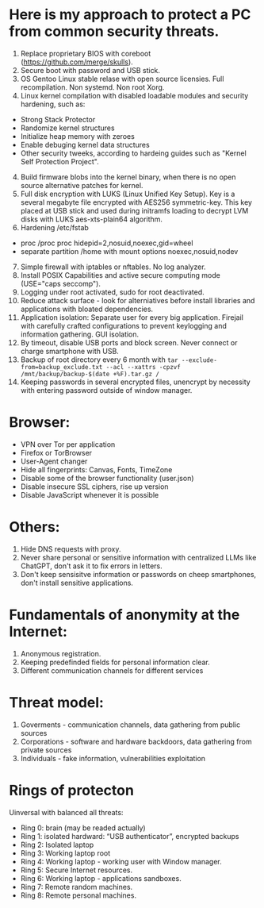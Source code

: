 # Here is my approach to protect a PC from common security threats.
1. Replace proprietary BIOS with coreboot (https://github.com/merge/skulls).
2. Secure boot with password and USB stick.
2. OS Gentoo Linux stable relase with open source licensies. Full recompilation. Non systemd. Non root Xorg.
3. Linux kernel compilation with disabled loadable modules and security hardening, such as:
- Strong Stack Protector
- Randomize kernel structures
- Initialize heap memory with zeroes
- Enable debuging kernel data structures
- Other security tweeks, according to hardeing guides such as "Kernel Self Protection Project".
4. Build firmware blobs into the kernel binary, when there is no open source alternative patches for kernel.
5. Full disk encryption with LUKS (Linux Unified Key Setup). Key is a several megabyte file encrypted with AES256 symmetric-key. This key placed at USB stick and used during initramfs loading to decrypt LVM disks with LUKS aes-xts-plain64 algorithm.
6. Hardening /etc/fstab
- proc /proc proc hidepid=2,nosuid,noexec,gid=wheel
- separate partition /home with mount options noexec,nosuid,nodev
7. Simple firewall with iptables or nftables. No log analyzer.
8. Install POSIX Capabilities and active secure computing mode (USE="caps seccomp").
9. Logging under root activated, sudo for root deactivated.
10. Reduce attack surface - look for alterniatives before install libraries and applications with bloated dependencies.
11. Application isolation: Separate user for every big application. Firejail with carefully crafted configurations to prevent keylogging and information gathering. GUI isolation.
12. By timeout, disable USB ports and block screen. Never connect or charge smartphone with USB.
13. Backup of root directory every 6 month with ```tar --exclude-from=backup_exclude.txt --acl --xattrs -cpzvf /mnt/backup/backup-$(date +%F).tar.gz /```
14. Keeping passwords in several encrypted files, unencrypt by necessity with entering password outside of window manager.

# Browser:
- VPN over Tor per application
- Firefox or TorBrowser
- User-Agent changer
- Hide all fingerprints: Canvas, Fonts, TimeZone
- Disable some of the browser functionality (user.json)
- Disable insecure SSL ciphers, rise up version
- Disable JavaScript whenever it is possible

# Others:
1. Hide DNS requests with proxy.
2. Never share personal or sensitive information with centralized LLMs like ChatGPT, don't ask it to fix errors in letters.
3. Don't keep sensisitve information or passwords on cheep smartphones, don't install sensitive applications.

# Fundamentals of anonymity at the Internet:
1. Anonymous registration.
2. Keeping predefinded fields for personal information clear.
3. Different communication channels for different services

# Threat model:
1. Goverments - communication channels, data gathering from public sources
2. Corporations - software and hardware backdoors, data gathering from private sources
3. Individuals - fake information, vulnerabilities exploitation

# Rings of protecton
Uinversal with balanced all threats:
- Ring 0: brain (may be readed actually)
- Ring 1: isolated hardward: “USB authenticator”, encrypted backups
- Ring 2: Isolated laptop
- Ring 3: Working laptop root
- Ring 4: Working laptop - working user with Window manager.
- Ring 5: Secure Internet resources.
- Ring 6: Working laptop - applications sandboxes.
- Ring 7: Remote random machines.
- Ring 8: Remote personal machines.
